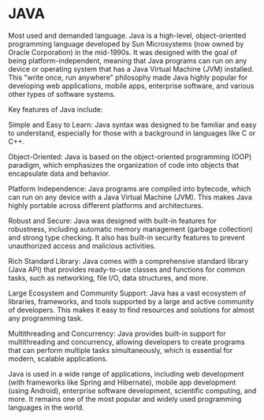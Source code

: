 # JAVA
Most used and demanded language.
Java is a high-level, object-oriented programming language developed by Sun Microsystems (now owned by Oracle Corporation) in the mid-1990s. It was designed with the goal of being platform-independent, meaning that Java programs can run on any device or operating system that has a Java Virtual Machine (JVM) installed. This "write once, run anywhere" philosophy made Java highly popular for developing web applications, mobile apps, enterprise software, and various other types of software systems.

Key features of Java include:

Simple and Easy to Learn: Java syntax was designed to be familiar and easy to understand, especially for those with a background in languages like C or C++.

Object-Oriented: Java is based on the object-oriented programming (OOP) paradigm, which emphasizes the organization of code into objects that encapsulate data and behavior.

Platform Independence: Java programs are compiled into bytecode, which can run on any device with a Java Virtual Machine (JVM). This makes Java highly portable across different platforms and architectures.

Robust and Secure: Java was designed with built-in features for robustness, including automatic memory management (garbage collection) and strong type checking. It also has built-in security features to prevent unauthorized access and malicious activities.

Rich Standard Library: Java comes with a comprehensive standard library (Java API) that provides ready-to-use classes and functions for common tasks, such as networking, file I/O, data structures, and more.

Large Ecosystem and Community Support: Java has a vast ecosystem of libraries, frameworks, and tools supported by a large and active community of developers. This makes it easy to find resources and solutions for almost any programming task.

Multithreading and Concurrency: Java provides built-in support for multithreading and concurrency, allowing developers to create programs that can perform multiple tasks simultaneously, which is essential for modern, scalable applications.

Java is used in a wide range of applications, including web development (with frameworks like Spring and Hibernate), mobile app development (using Android), enterprise software development, scientific computing, and more. It remains one of the most popular and widely used programming languages in the world.
